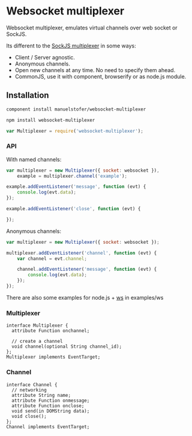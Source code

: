 # Websocket multiplexer

Websocket multiplexer, emulates virtual channels over web socket or SockJS.

Its different to the [SockJS multiplexer](https://github.com/sockjs/websocket-multiplex) in some ways:

- Client / Server agnostic.
- Anonymous channels.
- Open new channels at any time. No need to specify them ahead.
- CommonJS, use it with component, browserify or as node.js module.


## Installation

```bash
component install manuelstofer/websocket-multiplexer
```

```bash
npm install websocket-multiplexer
```

```Javascript
var Multiplexer = require('websocket-multiplexer');
```


### API

With named channels:

```Javascript
var multiplexer = new Multiplexer({ socket: websocket }),
    example = multiplexer.channel('example');

example.addEventListener('message', function (evt) {
    console.log(evt.data);
});

example.addEventListener('close', function (evt) {

});
```

Anonymous channels:

```Javascript
var multiplexer = new Multiplexer({ socket: websocket });

multiplexer.addEventListener('channel', function (evt) {
    var channel = evt.channel;

    channel.addEventListener('message', function (evt) {
        console.log(evt.data);
    });
});
```

There are also some examples for node.js + [ws](https://github.com/einaros/ws) in examples/ws


### Multiplexer

```webidl
interface Multiplexer {
  attribute Function onchannel;

  // create a channel
  void channel(optional String channel_id);
};
Multiplexer implements EventTarget;
```

### Channel

```webidl
interface Channel {
  // networking
  attribute String name;
  attribute Function onmessage;
  attribute Function onclose;
  void send(in DOMString data);
  void close();
};
Channel implements EventTarget;
```
